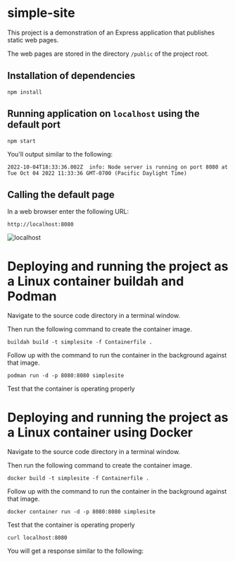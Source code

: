 # simple-site
This project is a demonstration of an Express application that publishes static web pages.

The web pages are stored in the directory `/public` of the project root.

## Installation of dependencies

`npm install`

## Running application on `localhost` using the default port

`npm start`

You'll output similar to the following:

```
2022-10-04T18:33:36.002Z  info: Node server is running on port 8080 at Tue Oct 04 2022 11:33:36 GMT-0700 (Pacific Daylight Time)
```

## Calling the default page

In a web browser enter the following URL:

`http://localhost:8080`


![localhost](https://user-images.githubusercontent.com/1110569/193900809-922f3c56-a6b6-4de3-bfac-310e70f98f94.png)

# Deploying and running the project as a Linux container buildah and Podman

Navigate to the source code directory in a terminal window.

Then run the following command to create the container image.

`buildah build -t simplesite -f Containerfile .`

Follow up with the command to run the container in the background against that image.

`podman run -d -p 8080:8080 simplesite`

Test that the container is operating properly

# Deploying and running the project as a Linux container using Docker

Navigate to the source code directory in a terminal window.

Then run the following command to create the container image.

`docker build -t simplesite -f Containerfile .`

Follow up with the command to run the container in the background against that image.

`docker container run -d -p 8080:8080 simplesite`

Test that the container is operating properly

`curl localhost:8080`

You will get a response similar to the following:


